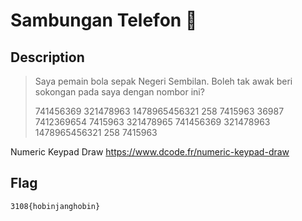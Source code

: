 # Sambungan Telefon 🧩
## Description
> Saya pemain bola sepak Negeri Sembilan. Boleh tak awak beri sokongan pada saya dengan nombor ini?
> 
> 741456369 321478963 1478965456321 258 7415963 36987 7412369654 7415963 321478965 741456369 321478963 1478965456321 258 7415963

Numeric Keypad Draw 
https://www.dcode.fr/numeric-keypad-draw

## Flag
```
3108{hobinjanghobin}
```
